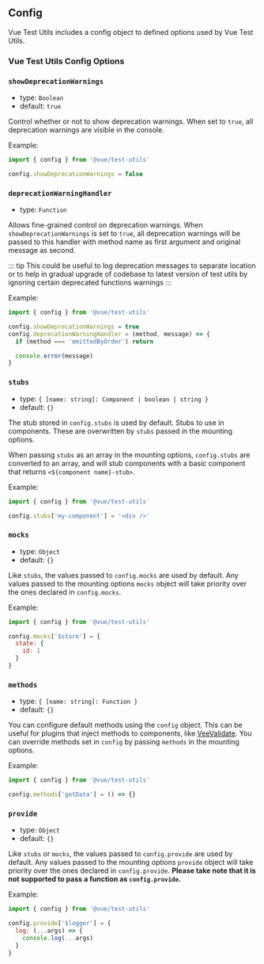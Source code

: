 ## Config

Vue Test Utils includes a config object to defined options used by Vue Test Utils.

### Vue Test Utils Config Options

### `showDeprecationWarnings`

- type: `Boolean`
- default: `true`

Control whether or not to show deprecation warnings. When set to `true`, all deprecation warnings are visible in the console.

Example:

```js
import { config } from '@vue/test-utils'

config.showDeprecationWarnings = false
```

### `deprecationWarningHandler`

- type: `Function`

Allows fine-grained control on deprecation warnings. When `showDeprecationWarnings` is set to `true`, all deprecation warnings will be passed to this handler with method name as first argument and original message as second.

::: tip
This could be useful to log deprecation messages to separate location or to help in gradual upgrade of codebase to latest version of test utils by ignoring certain deprecated functions warnings
:::

Example:

```js
import { config } from '@vue/test-utils'

config.showDeprecationWarnings = true
config.deprecationWarningHandler = (method, message) => {
  if (method === 'emittedByOrder') return

  console.error(message)
}
```

### `stubs`

- type: `{ [name: string]: Component | boolean | string }`
- default: `{}`

The stub stored in `config.stubs` is used by default.
Stubs to use in components. These are overwritten by `stubs` passed in the mounting options.

When passing `stubs` as an array in the mounting options, `config.stubs` are converted to an array, and will stub components with a basic component that returns `<${component name}-stub>`.

Example:

```js
import { config } from '@vue/test-utils'

config.stubs['my-component'] = '<div />'
```

### `mocks`

- type: `Object`
- default: `{}`

Like `stubs`, the values passed to `config.mocks` are used by default. Any values passed to the mounting options `mocks` object will take priority over the ones declared in `config.mocks`.

Example:

```js
import { config } from '@vue/test-utils'

config.mocks['$store'] = {
  state: {
    id: 1
  }
}
```

### `methods`

- type: `{ [name: string]: Function }`
- default: `{}`

You can configure default methods using the `config` object. This can be useful for plugins that inject methods to components, like [VeeValidate](https://logaretm.github.io/vee-validate/). You can override methods set in `config` by passing `methods` in the mounting options.

Example:

```js
import { config } from '@vue/test-utils'

config.methods['getData'] = () => {}
```

### `provide`

- type: `Object`
- default: `{}`

Like `stubs` or `mocks`, the values passed to `config.provide` are used by default. Any values passed to the mounting options `provide` object will take priority over the ones declared in `config.provide`. **Please take note that it is not supported to pass a function as `config.provide`.**

Example:

```js
import { config } from '@vue/test-utils'

config.provide['$logger'] = {
  log: (...args) => {
    console.log(...args)
  }
}
```
